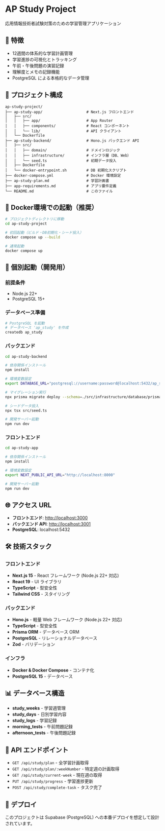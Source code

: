 # AP Study Project

応用情報技術者試験対策のための学習管理アプリケーション

## 🚀 特徴

- 12週間の体系的な学習計画管理
- 学習進捗の可視化とトラッキング
- 午前・午後問題の演習記録
- 理解度とメモの記録機能
- PostgreSQL による本格的なデータ管理

## 📁 プロジェクト構成

```
ap-study-project/
├── ap-study-app/                    # Next.js フロントエンド
│   ├── src/
│   │   ├── app/                     # App Router
│   │   ├── components/              # React コンポーネント
│   │   └── lib/                     # API クライアント
│   └── Dockerfile
├── ap-study-backend/                # Hono.js バックエンド API
│   ├── src/
│   │   ├── domain/                  # ドメインロジック
│   │   ├── infrastructure/          # インフラ層（DB、Web）
│   │   └── seed.ts                  # 初期データ投入
│   ├── Dockerfile
│   └── docker-entrypoint.sh         # DB 初期化スクリプト
├── docker-compose.yml               # Docker 環境設定
├── ap-study-plan.md                 # 学習計画書
├── app-requirements.md              # アプリ要件定義
└── README.md                        # このファイル
```

## 🐳 Docker環境での起動（推奨）

```bash
# プロジェクトディレクトリに移動
cd ap-study-project

# 初回起動（ビルド・DB初期化・シード投入）
docker compose up --build

# 通常起動
docker compose up
```

## 🔧 個別起動（開発用）

### 前提条件

- Node.js 22+
- PostgreSQL 15+

### データベース準備

```bash
# PostgreSQL を起動
# データベース 'ap_study' を作成
createdb ap_study
```

### バックエンド

```bash
cd ap-study-backend

# 依存関係インストール
npm install

# 環境変数設定
export DATABASE_URL="postgresql://username:password@localhost:5432/ap_study?schema=public"

# マイグレーション実行
npx prisma migrate deploy --schema=./src/infrastructure/database/prisma/schema.prisma

# シードデータ投入
npx tsx src/seed.ts

# 開発サーバー起動
npm run dev
```

### フロントエンド

```bash
cd ap-study-app

# 依存関係インストール
npm install

# 環境変数設定
export NEXT_PUBLIC_API_URL="http://localhost:8000"

# 開発サーバー起動
npm run dev
```

## 🌐 アクセス URL

- **フロントエンド**: <http://localhost:3000>
- **バックエンド API**: <http://localhost:3001>
- **PostgreSQL**: localhost:5432

## 🛠 技術スタック

### フロントエンド

- **Next.js 15** - React フレームワーク (Node.js 22+ 対応)
- **React 19** - UI ライブラリ
- **TypeScript** - 型安全性
- **Tailwind CSS** - スタイリング

### バックエンド

- **Hono.js** - 軽量 Web フレームワーク (Node.js 22+ 対応)
- **TypeScript** - 型安全性
- **Prisma ORM** - データベース ORM
- **PostgreSQL** - リレーショナルデータベース
- **Zod** - バリデーション

### インフラ

- **Docker & Docker Compose** - コンテナ化
- **PostgreSQL 15** - データベース

## 📊 データベース構造

- **study_weeks** - 学習週管理
- **study_days** - 日別学習内容
- **study_logs** - 学習記録
- **morning_tests** - 午前問題記録
- **afternoon_tests** - 午後問題記録

## 🎯 API エンドポイント

- `GET /api/study/plan` - 全学習計画取得
- `GET /api/study/plan/:weekNumber` - 特定週の計画取得
- `GET /api/study/current-week` - 現在週の取得
- `PUT /api/study/progress` - 学習進捗更新
- `POST /api/study/complete-task` - タスク完了

## 🚀 デプロイ

このプロジェクトは Supabase (PostgreSQL) への本番デプロイを想定して設計されています。
